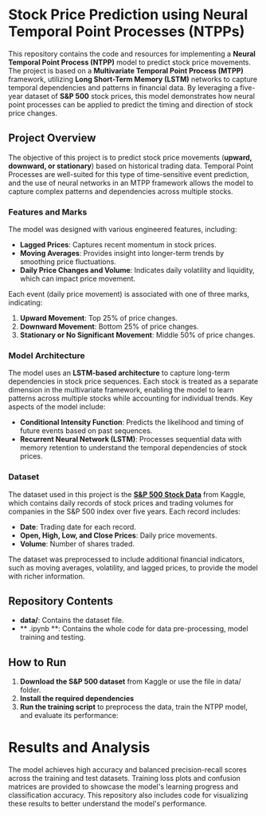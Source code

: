 # Stock Price Prediction using Neural Temporal Point Processes (NTPPs)

This repository contains the code and resources for implementing a **Neural Temporal Point Process (NTPP)** model to predict stock price movements. The project is based on a **Multivariate Temporal Point Process (MTPP)** framework, utilizing **Long Short-Term Memory (LSTM)** networks to capture temporal dependencies and patterns in financial data. By leveraging a five-year dataset of **S&P 500** stock prices, this model demonstrates how neural point processes can be applied to predict the timing and direction of stock price changes.

## Project Overview

The objective of this project is to predict stock price movements (**upward, downward, or stationary**) based on historical trading data. Temporal Point Processes are well-suited for this type of time-sensitive event prediction, and the use of neural networks in an MTPP framework allows the model to capture complex patterns and dependencies across multiple stocks.

### Features and Marks

The model was designed with various engineered features, including:
- **Lagged Prices**: Captures recent momentum in stock prices.
- **Moving Averages**: Provides insight into longer-term trends by smoothing price fluctuations.
- **Daily Price Changes and Volume**: Indicates daily volatility and liquidity, which can impact price movement.

Each event (daily price movement) is associated with one of three marks, indicating:
1. **Upward Movement**: Top 25% of price changes.
2. **Downward Movement**: Bottom 25% of price changes.
3. **Stationary or No Significant Movement**: Middle 50% of price changes.

### Model Architecture

The model uses an **LSTM-based architecture** to capture long-term dependencies in stock price sequences. Each stock is treated as a separate dimension in the multivariate framework, enabling the model to learn patterns across multiple stocks while accounting for individual trends. Key aspects of the model include:
- **Conditional Intensity Function**: Predicts the likelihood and timing of future events based on past sequences.
- **Recurrent Neural Network (LSTM)**: Processes sequential data with memory retention to understand the temporal dependencies of stock prices.

### Dataset

The dataset used in this project is the **[S&P 500 Stock Data](https://www.kaggle.com/datasets/camnugent/sandp500)** from Kaggle, which contains daily records of stock prices and trading volumes for companies in the S&P 500 index over five years. Each record includes:
- **Date**: Trading date for each record.
- **Open, High, Low, and Close Prices**: Daily price movements.
- **Volume**: Number of shares traded.

The dataset was preprocessed to include additional financial indicators, such as moving averages, volatility, and lagged prices, to provide the model with richer information.

## Repository Contents

- **data/**: Contains the dataset file.
- ** .ipynb **: Contains the whole code for data pre-processing, model training and testing. 

## How to Run

1. **Download the S&P 500 dataset** from Kaggle or use the file in data/ folder.
2. **Install the required dependencies** 
3. **Run the training script** to preprocess the data, train the NTPP model, and evaluate its performance:
# Results and Analysis

The model achieves high accuracy and balanced precision-recall scores across the training and test datasets. Training loss plots and confusion matrices are provided to showcase the model's learning progress and classification accuracy. This repository also includes code for visualizing these results to better understand the model's performance.
